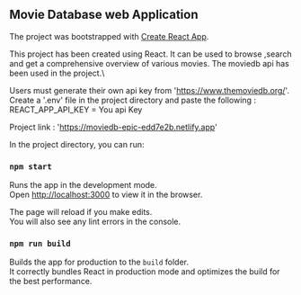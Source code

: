 ## Movie Database web Application

The project was bootstrapped with [Create React App](https://github.com/facebook/create-react-app).

This project has been created using React. It can be used to browse ,search and get a comprehensive overview of various movies. The moviedb api has been used in the project.\

Users must generate their own api key from 'https://www.themoviedb.org/'. \
Create a '.env' file in the project directory and paste the following : \
REACT_APP_API_KEY = You api Key

Project link : 'https://moviedb-epic-edd7e2b.netlify.app'

In the project directory, you can run:
### `npm start`

Runs the app in the development mode.\
Open [http://localhost:3000](http://localhost:3000) to view it in the browser.

The page will reload if you make edits.\
You will also see any lint errors in the console.

### `npm run build`

Builds the app for production to the `build` folder.\
It correctly bundles React in production mode and optimizes the build for the best performance.

